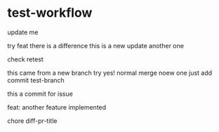 # test-workflow

update me

try feat
there is a difference
this is a new update
another one

check
retest

this came from a new branch
try
yes!
normal merge
noew one
just add commit
test-branch

this a commit for issue

feat: another feature implemented

chore diff-pr-title
